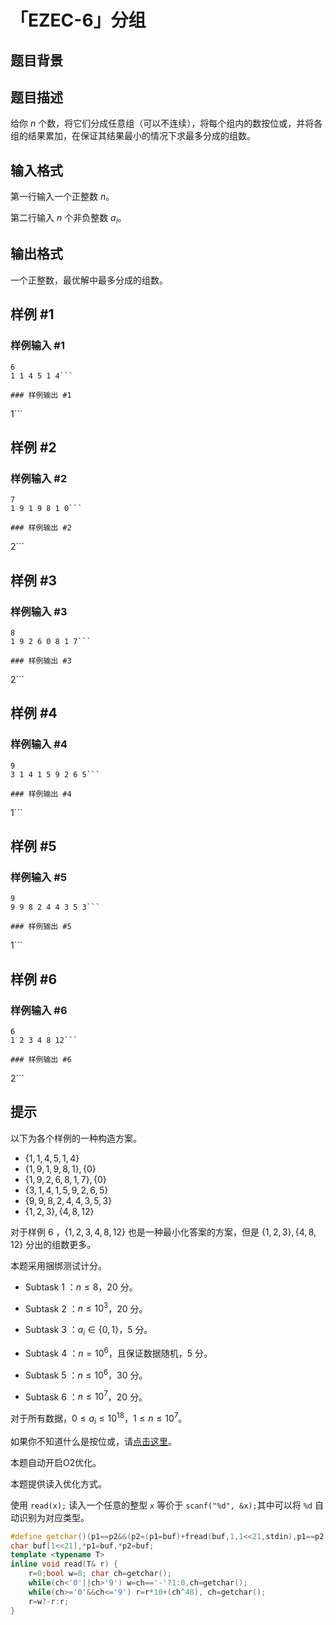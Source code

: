 # 「EZEC-6」分组

## 题目背景



## 题目描述

给你 $n$ 个数，将它们分成任意组（可以不连续），将每个组内的数按位或，并将各组的结果累加，在保证其结果最小的情况下求最多分成的组数。

## 输入格式

第一行输入一个正整数 $n$。

第二行输入 $n$ 个非负整数 $a_i$。

## 输出格式

一个正整数，最优解中最多分成的组数。

## 样例 #1

### 样例输入 #1
```
6
1 1 4 5 1 4```

### 样例输出 #1

```
1```

## 样例 #2

### 样例输入 #2
```
7
1 9 1 9 8 1 0```

### 样例输出 #2

```
2```

## 样例 #3

### 样例输入 #3
```
8
1 9 2 6 0 8 1 7```

### 样例输出 #3

```
2```

## 样例 #4

### 样例输入 #4
```
9
3 1 4 1 5 9 2 6 5```

### 样例输出 #4

```
1```

## 样例 #5

### 样例输入 #5
```
9
9 9 8 2 4 4 3 5 3```

### 样例输出 #5

```
1```

## 样例 #6

### 样例输入 #6
```
6
1 2 3 4 8 12```

### 样例输出 #6

```
2```

## 提示

以下为各个样例的一种构造方案。

- $\{1,1,4,5,1,4\}$
- $\{1,9,1,9,8,1\},\{0\}$
- $\{1,9,2,6,8,1,7\},\{0\}$
- $\{3,1,4,1,5,9,2,6,5\}$
- $\{9,9,8,2,4,4,3,5,3\}$
- $\{1,2,3\},\{4,8,12\}$

对于样例 $6$ ，$\{1,2,3,4,8,12\}$ 也是一种最小化答案的方案，但是 $\{1,2,3\},\{4,8,12\}$ 分出的组数更多。

本题采用捆绑测试计分。

* Subtask $1$ ：$n\leq8$，$20$ 分。

* Subtask $2$ ：$n\leq10^3$，$20$ 分。

* Subtask $3$ ：$a_i\in\{0,1\}$，$5$  分。

* Subtask $4$ ：$n=10^6$，且保证数据随机，$5$ 分。

* Subtask $5$ ：$n\leq10^6$，$30$ 分。

* Subtask $6$ ：$n\leq10^7$，$20$ 分。

对于所有数据，$0\leq a_i\leq10^{18}$，$1\leq n\leq10^7$。

如果你不知道什么是按位或，请[点击这里](https://baike.baidu.com/item/%E6%8C%89%E4%BD%8D%E6%88%96)。

本题自动开启O2优化。

本题提供读入优化方式。

使用 `read(x);` 读入一个任意的整型 `x` 等价于 `scanf("%d", &x);`其中可以将 `%d` 自动识别为对应类型。

```cpp
#define getchar()(p1==p2&&(p2=(p1=buf)+fread(buf,1,1<<21,stdin),p1==p2)?EOF:*p1++)
char buf[1<<21],*p1=buf,*p2=buf;
template <typename T>
inline void read(T& r) {
	r=0;bool w=0; char ch=getchar();
	while(ch<'0'||ch>'9') w=ch=='-'?1:0,ch=getchar();
	while(ch>='0'&&ch<='9') r=r*10+(ch^48), ch=getchar();
	r=w?-r:r;
}
```
